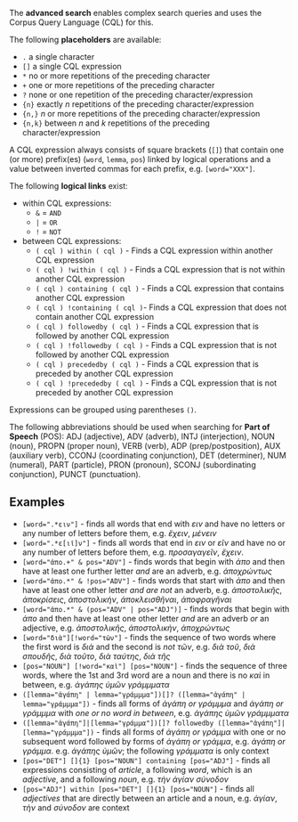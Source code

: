 The **advanced search** enables complex search queries and uses the Corpus Query Language (CQL) for this.

The following **placeholders** are available: 
- `.` a single character
- `[]` a single CQL expression
- `*` no or more repetitions of the preceding character
- `+` one or more repetitions of the preceding character
- `?` none or one repetition of the preceding character/expression
- `{n}` exactly *n* repetitions of the preceding character/expression
- `{n,}` *n* or more repetitions of the preceding character/expression
- `{n,k}` between *n* and *k* repetitions of the preceding character/expression


A CQL expression always consists of square brackets (`[]`) that contain one (or more) prefix(es) (`word`, `lemma`, `pos`) linked by logical operations and a value between inverted commas for each prefix, e.g. `[word="XXX"]`.

The following **logical links** exist: 
- within CQL expressions:
    - `&` = `AND` 
    - `|` = `OR`
    - `!` = `NOT`
- between CQL expressions:
    - `( cql ) within ( cql )` - Finds a CQL expression within another CQL expression 
    - `( cql ) !within ( cql )` - Finds a CQL expression that is not within another CQL expression
    - `( cql ) containing ( cql )` - Finds a CQL expression that contains another CQL expression 
    - `( cql ) !containing ( cql )`- Finds a CQL expression that does not contain another CQL expression 
    - `( cql ) followedby ( cql )` - Finds a CQL expression that is followed by another CQL expression 
    - `( cql ) !followedby ( cql )` - Finds a CQL expression that is not followed by another CQL expression 
    - `( cql ) precededby ( cql )` - Finds a CQL expression that is preceded by another CQL expression 
    - `( cql ) !precededby ( cql )` - Finds a CQL expression that is not preceded by another CQL expression 

Expressions can be grouped using parentheses `()`. 

The following abbreviations should be used when searching for **Part of Speech** (POS): ADJ (adjective), ADV (adverb), INTJ (interjection), NOUN (noun), PROPN (proper noun), VERB (verb), ADP (prep/postposition), AUX (auxiliary verb), CCONJ (coordinating conjunction), DET (determiner), NUM (numeral), PART (particle), PRON (pronoun), SCONJ (subordinating conjunction), PUNCT (punctuation).

## Examples

- `[word=".*ειν"]` - finds all words that end with *ειν* and have no letters or any number of letters before them, e.g. *ἔχειν*, *μένειν*
- `[word=".*ε[ιῖ]ν"]` - finds all words that end in *ειν* or *εῖν* and have no or any number of letters before them, e.g. *προσαγαγεῖν*, *ἔχειν*.
- `[word="ἀπο.+" & pos="ADV"]` - finds words that begin with *ἀπο* and then have at least one further letter *and* are an adverb, e.g. *ἀποχρώντως*
- `[word="ἀπο.*" & !pos="ADV"]` - finds words that start with *ἀπο* and then have at least one other letter *and are not* an adverb, e.g.  *ἀποστολικῆς*, *ἀποκρίσεις*, *ἀποστολικὴν*, *ἀποκλεισθῆναι*, *ἀποφραγῆναι*
- `[word="ἀπο.*" & (pos="ADV" | pos="ADJ")]` - finds words that begin with *ἀπο* and then have at least one other letter *and* are an adverb *or* an adjective, e.g. *ἀποστολικῆς*, *ἀποστολικὴν*, *ἀποχρώντως*
- `[word="διὰ"][!word="τῶν"]` - finds the sequence of two words where the first word is *διὰ* and the second is *not τῶν*, e.g. *διὰ τοῦ*, *διὰ σπουδῆς*, *διὰ τοῦτο*, *διὰ ταύτης*, *διὰ τῆς*
- `[pos="NOUN"] [!word="καὶ"] [pos="NOUN"]` - finds the sequence of three words, where the 1st and 3rd word are a noun and there is no *καὶ* in between, e.g. *ἀγάπης ὑμῶν γράμμματα*
- `([lemma="ἀγάπη" | lemma="γράμμμα"])[]? ([lemma="ἀγάπη" | lemma="γράμμμα"])` - finds all forms of *ἀγάπη or γράμμμα* and *ἀγάπη or γράμμμα* with *one or no word in between*, e.g. *ἀγάπης ὑμῶν γράμμματα*
- `([lemma="ἀγάπη"]|[lemma="γράμμα"])[]? followedby ([lemma="ἀγάπη"]|[lemma="γράμμμα"])` - finds all forms of *ἀγάπη or γράμμα* with one or no subsequent word followed by forms of *ἀγάπη or γράμμα*, e.g. *ἀγάπη or γράμμα*. e.g. *ἀγάπης ὑμῶν*; the following *γράμματα* is only context
- `[pos="DET"] []{1} [pos="NOUN"] containing [pos="ADJ"]` - finds all expressions consisting of *article*, a following *word*, which is an *adjective*, and a following *noun*, e.g. *τὴν ἁγίαν σύνοδον*
- `[pos="ADJ"] within [pos="DET"] []{1} [pos="NOUN"]` - finds all *adjectives* that are directly between an article and a noun, e.g. *ἁγίαν*, *τὴν* and *σύνοδον* are context
